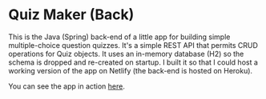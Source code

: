 # Quiz Maker (Back)

This is the Java (Spring) back-end of a little app for building simple multiple-choice question quizzes. It's a simple REST API that permits CRUD operations for Quiz objects. It uses an in-memory database (H2) so the schema is dropped and re-created on startup. I built it so that I could host a working version of the app on Netlify (the back-end is hosted on Heroku).

You can see the app in action [here](https://inspiring-bose-43ed73.netlify.app/).